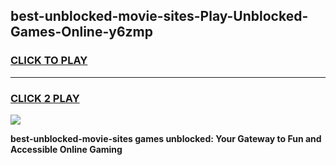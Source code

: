 
## best-unblocked-movie-sites-Play-Unblocked-Games-Online-y6zmp
<h3>
<a href="https://premium76.site?title=best-unblocked-movie-sites&ref=25A">CLICK TO PLAY</a></h3>
<hr>

<h3>
<a href="https://premium76.site?title=best-unblocked-movie-sites&ref=25A">CLICK 2 PLAY</a>
  
</h3>

<a href="https://premium76.site?title=best-unblocked-movie-sites&ref=25A"><img src="https://clearcache.store/games.png"></a>


**best-unblocked-movie-sites games unblocked: Your Gateway to Fun and Accessible Online Gaming**
